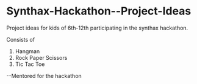 # Synthax-Hackathon--Project-Ideas
Project ideas for kids of 6th-12th participating in the synthax hackathon.       

Consists of     
1) Hangman
2) Rock Paper Scissors
3) Tic Tac Toe

--Mentored for the hackathon
